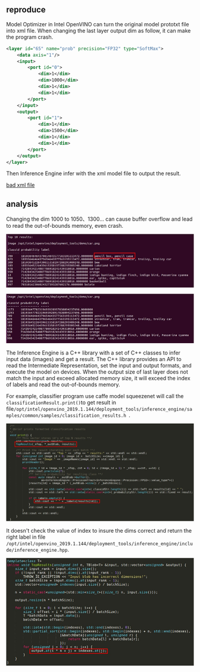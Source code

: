 ## reproduce

Model Optimizer in Intel OpenVINO can turn the original model prototxt file into xml file. When changing the last layer output dim as follow, it can make the program crash.

```xml
<layer id="65" name="prob" precision="FP32" type="SoftMax">
	<data axis="1"/>
	<input>
		<port id="0">
			<dim>1</dim>
			<dim>1000</dim>
			<dim>1</dim>
			<dim>1</dim>
		</port>
	</input>
	<output>
		<port id="1">
			<dim>1</dim>
			<dim>1500</dim>
			<dim>1</dim>
			<dim>1</dim>
		</port>
	</output>
</layer>
```

Then Inference Engine infer with the xml model file to output the result. 

[bad xml file](https://github.com/TiffanyBlue/PoCbyMyself/blob/master/Intel/openvino/bad-squeezenet1.1.xml)

## analysis

Changing the dim 1000 to 1050、1300... can cause buffer overflow and lead to read the out-of-bounds memory, even crash. 

![](./1050.jpg)



![](./1300.jpg)

The Inference Engine is a C++ library with a set of C++ classes to infer input data (images) and get a result. The C++ library provides an API to read the Intermediate Representation, set the input and output formats, and execute the model on devices. When the output size of last layer does not match the input and exceed allocated memory size, it will exceed the index of labels and read the out-of-bounds memory. 

For example, classifier program use caffe model squeezenet will call the `classificationResult.print()`to get result in file`/opt/intel/openvino_2019.1.144/deployment_tools/inference_engine/samples/common/samples/classification_results.h
`. 

![](./code1.jpg)

It doesn't check the value of index to insure the dims correct and return the right label in file `/opt/intel/openvino_2019.1.144/deployment_tools/inference_engine/include/inference_engine.hpp`.

![](./code2.jpg)

